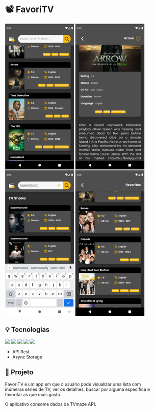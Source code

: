 # 📽️ FavoriTV 

<img src="public/img/screenshot01.png" alt="home" width="225"/> <img src="public/img/screenshot02.png" alt="tvshow details" width="225"/> <img src="public/img/screenshot03.png" alt="searching for a tvshow by name" width="225"/> <img src="public/img/screenshot04.png" alt="favorites list" width="225"/>

## 💡 Tecnologias
<img src="https://img.shields.io/badge/React-20232A?style=for-the-badge&logo=react&logoColor=61DAFB" />
<img src="https://img.shields.io/badge/React_Native-20232A?style=for-the-badge&logo=react&logoColor=61DAFB" />
<img src="https://img.shields.io/badge/TypeScript-007ACC?style=for-the-badge&logo=typescript&logoColor=white" />
<img src="https://img.shields.io/badge/styled--components-DB7093?style=for-the-badge&logo=styled-components&logoColor=white" />
<img src="https://img.shields.io/badge/Expo-1B1F23?style=for-the-badge&logo=expo&logoColor=white" />

- API Rest
- Async Storage

## 📝 Projeto
FavoriTV é um app em que o usuário pode visualizar uma lista com inúmeras séries de TV, ver os detalhes, buscar por alguma específica e favoritar as que mais gosta.

O aplicativo consome dados da TVmaze API.
